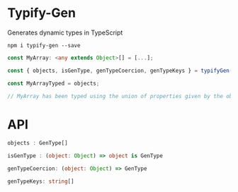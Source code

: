 # Typify-Gen

Generates dynamic types in TypeScript

`npm i typify-gen --save`

```typescript
const MyArray: <any extends Object>[] = [...];

const { objects, isGenType, genTypeCoercion, genTypeKeys } = typifyGen(MyArray);

const MyArrayTyped = objects;

// MyArray has been typed using the union of properties given by the objects in the array
```

# API

```typescript
objects : GenType[]

isGenType : (object: Object) => object is GenType

genTypeCoercion: (object: Object) => GenType

genTypeKeys: string[]
```
